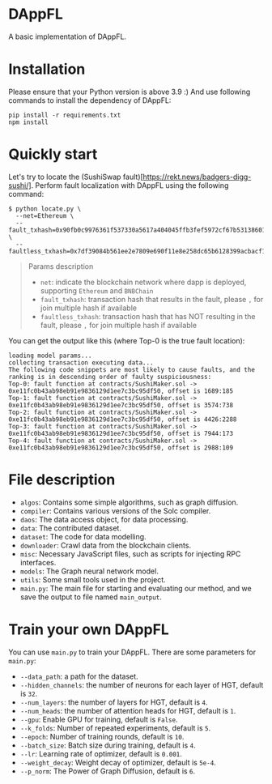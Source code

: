 # DAppFL

A basic implementation of DAppFL.

# Installation

Please ensure that your Python version is above 3.9 :)
And use following commands to install the dependency of DAppFL:

```shell
pip install -r requirements.txt
npm install
```

# Quickly start

Let's try to locate the (SushiSwap fault)[https://rekt.news/badgers-digg-sushi/].
Perform fault localization with DAppFL using the following command:
```shell
$ python locate.py \
  --net=Ethereum \
  --fault_txhash=0x90fb0c9976361f537330a5617a404045ffb3fef5972cf67b531386014eeae7a9 \
  --faultless_txhash=0x7df39084b561ee2e7809e690f11e8e258dc65b6128399acbacf1f2433308de6a,0xddd734c1f3e097d3d1cdd7d4c0ffae166b39992a1d055008bf6660b8c0b7582e,0x5c1d151599bbacc19a09dfee888d3be2ccf3e2fa781679b9e0970e18b3300e44
```

> Params description
> 
> - `net`: indicate the blockchain network where dapp is deployed, supporting `Ethereum` and `BNBChain`
> - `fault_txhash`: transaction hash that results in the fault, please `,` for join multiple hash if available
> - `faultless_txhash`: transaction hash that has NOT resulting in the fault, please `,` for join multiple hash if available

You can get the output like this (where Top-0 is the true fault location):

```shell
loading model params...
collecting transaction executing data...
The following code snippets are most likely to cause faults, and the ranking is in descending order of faulty suspiciousness:
Top-0: fault function at contracts/SushiMaker.sol -> 0xe11fc0b43ab98eb91e9836129d1ee7c3bc95df50, offset is 1689:185
Top-1: fault function at contracts/SushiMaker.sol -> 0xe11fc0b43ab98eb91e9836129d1ee7c3bc95df50, offset is 3574:738
Top-2: fault function at contracts/SushiMaker.sol -> 0xe11fc0b43ab98eb91e9836129d1ee7c3bc95df50, offset is 4426:2288
Top-3: fault function at contracts/SushiMaker.sol -> 0xe11fc0b43ab98eb91e9836129d1ee7c3bc95df50, offset is 7944:173
Top-4: fault function at contracts/SushiMaker.sol -> 0xe11fc0b43ab98eb91e9836129d1ee7c3bc95df50, offset is 2988:109
```

# File description

- `algos`: Contains some simple algorithms, such as graph diffusion.
- `compiler`: Contains various versions of the Solc compiler.
- `daos`: The data access object, for data processing.
- `data`: The contributed dataset.
- `dataset`: The code for data modelling.
- `downloader`: Crawl data from the blockchain clients.
- `misc`: Necessary JavaScript files, such as scripts for injecting RPC interfaces.
- `models`: The Graph neural network model.
- `utils`: Some small tools used in the project.
- `main.py`: The main file for starting and evaluating our method, and we save the output to file named `main_output`.

# Train your own DAppFL

You can use `main.py` to train your DAppFL.
There are some parameters for `main.py`:

- `--data_path`: a path for the dataset.
- `--hidden_channels`: the number of neurons for each layer of HGT, default is `32`.
- `--num_layers`: the number of layers for HGT, default is `4`.
- `--num_heads`: the number of attention heads for HGT, default is `1`.
- `--gpu`: Enable GPU for training, default is `False`.
- `--k_folds`: Number of repeated experiments, default is `5`.
- `--epoch`: Number of training rounds, default is `10`.
- `--batch_size`: Batch size during training, default is `4`.
- `--lr`: Learning rate of optimizer, default is `0.001`.
- `--weight_decay`: Weight decay of optimizer, default is `5e-4`.
- `--p_norm`: The Power of Graph Diffusion, default is `6`.
